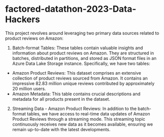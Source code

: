 # factored-datathon-2023-Data-Hackers

This project revolves around leveraging two primary data sources related to product reviews on Amazon:

1. Batch-format Tables: These tables contain valuable insights and information about product reviews on Amazon. They are structured in batches, distributed in partitions, and stored as JSON format files in an Azure Data Lake Storage instance. Specifically, we have two tables:

- Amazon Product Reviews: This dataset comprises an extensive collection of product reviews sourced from Amazon. It contains an impressive 82.83 million unique reviews contributed by approximately 20 million users.
- Amazon Metadata: This table contains crucial descriptions and metadata for all products present in the dataset.

2. Streaming Data - Amazon Product Reviews: In addition to the batch-format tables, we have access to real-time data updates of Amazon Product Reviews through a streaming mode. This streaming topic continuously receives new data as it becomes available, ensuring we remain up-to-date with the latest developments.
